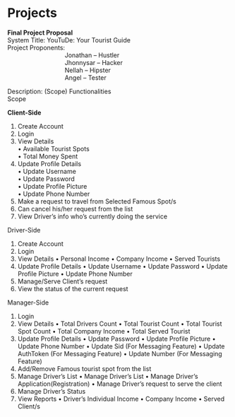 # Projects

**Final Project Proposal**  
System Title: YouTuDe: Your Tourist Guide  
Project Proponents:  
&nbsp;&nbsp;&nbsp;&nbsp;&nbsp;&nbsp;&nbsp;&nbsp;&nbsp;&nbsp;&nbsp;&nbsp;&nbsp;&nbsp;&nbsp;&nbsp;&nbsp;&nbsp;
&nbsp;&nbsp;&nbsp;&nbsp;&nbsp;&nbsp;&nbsp;&nbsp;&nbsp;&nbsp;&nbsp;&nbsp;&nbsp;&nbsp;Jonathan – Hustler  
&nbsp;&nbsp;&nbsp;&nbsp;&nbsp;&nbsp;&nbsp;&nbsp;&nbsp;&nbsp;&nbsp;&nbsp;&nbsp;&nbsp;&nbsp;&nbsp;&nbsp;&nbsp;
&nbsp;&nbsp;&nbsp;&nbsp;&nbsp;&nbsp;&nbsp;&nbsp;&nbsp;&nbsp;&nbsp;&nbsp;&nbsp;&nbsp;Jhonnysar – Hacker  
&nbsp;&nbsp;&nbsp;&nbsp;&nbsp;&nbsp;&nbsp;&nbsp;&nbsp;&nbsp;&nbsp;&nbsp;&nbsp;&nbsp;&nbsp;&nbsp;&nbsp;&nbsp;
&nbsp;&nbsp;&nbsp;&nbsp;&nbsp;&nbsp;&nbsp;&nbsp;&nbsp;&nbsp;&nbsp;&nbsp;&nbsp;&nbsp;Nellah – Hipster  
&nbsp;&nbsp;&nbsp;&nbsp;&nbsp;&nbsp;&nbsp;&nbsp;&nbsp;&nbsp;&nbsp;&nbsp;&nbsp;&nbsp;&nbsp;&nbsp;&nbsp;&nbsp;
&nbsp;&nbsp;&nbsp;&nbsp;&nbsp;&nbsp;&nbsp;&nbsp;&nbsp;&nbsp;&nbsp;&nbsp;&nbsp;&nbsp;Angel – Tester
  
Description: (Scope) Functionalities  
Scope  

**Client-Side**  
1. Create Account  
2. Login  
3. View Details  
• Available Tourist Spots  
• Total Money Spent  
4. Update Profile Details  
• Update Username  
• Update Password  
• Update Profile Picture  
• Update Phone Number  
5. Make a request to travel from Selected Famous Spot/s  
6. Can cancel his/her request from the list  
7. View Driver’s info who’s currently doing the service  

Driver-Side
1. Create Account
2. Login
3. View Details
• Personal Income
• Company Income
• Served Tourists
4. Update Profile Details
• Update Username
• Update Password
• Update Profile Picture
• Update Phone Number
5. Manage/Serve Client’s request
6. View the status of the current request

Manager-Side
1. Login
2. View Details
• Total Drivers Count
• Total Tourist Count
• Total Tourist Spot Count
• Total Company Income
• Total Served Tourist
3. Update Profile Details
• Update Password
• Update Profile Picture
• Update Phone Number
• Update Sid (For Messaging Feature)
• Update AuthToken (For Messaging Feature)
• Update Number (For Messaging Feature)
4. Add/Remove Famous tourist spot from the list
5. Manage Driver’s List
• Manage Driver’s List
• Manage Driver’s Application(Registration)
• Manage Driver’s request to serve the client
6. Manage Driver’s Status
7. View Reports
• Driver’s Individual Income
• Company Income
• Served Client/s